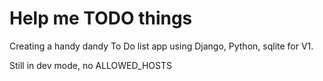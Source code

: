 # Help me TODO things

Creating a handy dandy To Do list app using Django, Python, sqlite for V1.


Still in dev mode, no ALLOWED_HOSTS
